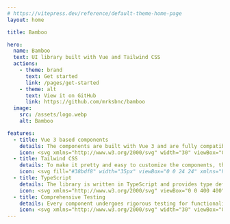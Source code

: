 ```yaml
---
# https://vitepress.dev/reference/default-theme-home-page
layout: home

title: Bamboo

hero:
  name: Bamboo
  text: UI library built with Vue and Tailwind CSS
  actions:
    - theme: brand
      text: Get started
      link: /pages/get-started
    - theme: alt
      text: View it on GitHub
      link: https://github.com/mrksbnc/bamboo
  image:
    src: /assets/logo.webp
    alt: Bamboo

features:
  - title: Vue 3 based components
    details: The components are built with Vue 3 and are fully compatible with the ecosystem.
    icon: <svg xmlns="http://www.w3.org/2000/svg" width="30" viewBox="0 0 256 220.8"><path fill="#41B883" d="M204.8 0H256L128 220.8 0 0h97.92L128 51.2 157.44 0h47.36Z"/><path fill="#41B883" d="m0 0 128 220.8L256 0h-51.2L128 132.48 50.56 0H0Z"/><path fill="#35495E" d="M50.56 0 128 133.12 204.8 0h-47.36L128 51.2 97.92 0H50.56Z"/></svg>
  - title: Tailwind CSS
    details: To make it pretty and easy to customize the components, the library uses Tailwind CSS.
    icon: <svg fill="#38bdf8" width="35px" viewBox="0 0 24 24" xmlns="http://www.w3.org/2000/svg" xml:space="preserve"><path fill-rule="evenodd" clip-rule="evenodd" d="M12 6.036c-2.667 0-4.333 1.325-5 3.976 1-1.325 2.167-1.822 3.5-1.491.761.189 1.305.738 1.906 1.345C13.387 10.855 14.522 12 17 12c2.667 0 4.333-1.325 5-3.976-1 1.325-2.166 1.822-3.5 1.491-.761-.189-1.305-.738-1.907-1.345-.98-.99-2.114-2.134-4.593-2.134zM7 12c-2.667 0-4.333 1.325-5 3.976 1-1.326 2.167-1.822 3.5-1.491.761.189 1.305.738 1.907 1.345.98.989 2.115 2.134 4.594 2.134 2.667 0 4.333-1.325 5-3.976-1 1.325-2.167 1.822-3.5 1.491-.761-.189-1.305-.738-1.906-1.345C10.613 13.145 9.478 12 7 12z"/></svg>
  - title: TypeScript
    details: The library is written in TypeScript and provides type definitions for the components and utilities
    icon: <svg xmlns="http://www.w3.org/2000/svg" viewBox="0 0 400 400" width="30"><style>.st0{fill:#007acc}.st1{fill:#fff}</style><path class="st0" d="M0 200V0h400v400H0"/><path class="st1" d="M87.7 200.7V217h52v148h36.9V217h52v-16c0-9 0-16.3-.4-16.5 0-.3-31.7-.4-70.2-.4l-70 .3v16.4l-.3-.1zM321.4 184c10.2 2.4 18 7 25 14.3 3.7 4 9.2 11 9.6 12.8 0 .6-17.3 12.3-27.8 18.8-.4.3-2-1.4-3.6-4-5.2-7.4-10.5-10.6-18.8-11.2-12-.8-20 5.5-20 16 0 3.2.6 5 1.8 7.6 2.7 5.5 7.7 8.8 23.2 15.6 28.6 12.3 41 20.4 48.5 32 8.5 13 10.4 33.4 4.7 48.7-6.4 16.7-22 28-44.3 31.7-7 1.2-23 1-30.5-.3-16-3-31.3-11-40.7-21.3-3.7-4-10.8-14.7-10.4-15.4l3.8-2.4 15-8.7 11.3-6.6 2.6 3.5c3.3 5.2 10.7 12.2 15 14.6 13 6.7 30.4 5.8 39-2 3.7-3.4 5.3-7 5.3-12 0-4.6-.7-6.7-3-10.2-3.2-4.4-9.6-8-27.6-16-20.7-8.8-29.5-14.4-37.7-23-4.7-5.2-9-13.3-11-20-1.5-5.8-2-20-.6-25.7 4.3-20 19.4-34 41-38 7-1.4 23.5-.8 30.4 1l-.2.2z"/></svg>
  - title: Comprehensive Testing
    details: Every component undergoes rigorous testing for functionality and accessibility compliance
    icon: <svg xmlns="http://www.w3.org/2000/svg" width="30" viewBox="0 0 24 24"><path fill="#6366f1" d="M19 3H5c-1.1 0-2 .9-2 2v14c0 1.1.9 2 2 2h14c1.1 0 2-.9 2-2V5c0-1.1-.9-2-2-2zm-7.5 14c-.83 0-1.5-.67-1.5-1.5s.67-1.5 1.5-1.5 1.5.67 1.5 1.5-.67 1.5-1.5 1.5zm0-9c.83 0 1.5.67 1.5 1.5S12.33 11 11.5 11 10 10.33 10 9.5s.67-1.5 1.5-1.5zm5 9c-.28 0-.5-.22-.5-.5s.22-.5.5-.5.5.22.5.5-.22.5-.5.5zm0-4c-.28 0-.5-.22-.5-.5s.22-.5.5-.5.5.22.5.5-.22.5-.5.5zm0-5c-.28 0-.5-.22-.5-.5s.22-.5.5-.5.5.22.5.5-.22.5-.5.5z"/><path fill="#6366f1" d="M8 9.5c0 .83-.67 1.5-1.5 1.5S5 10.33 5 9.5 5.67 8 6.5 8 8 8.67 8 9.5zm-1.5 5c.83 0 1.5.67 1.5 1.5s-.67 1.5-1.5 1.5-1.5-.67-1.5-1.5.67-1.5 1.5-1.5z"/><path fill="#10b981" d="m9 17 1.5-1.5 1.5 1.5 5-5-1.5-1.5-3.5 3.5L10.5 12 7 15.5z"/></svg>
---
```

